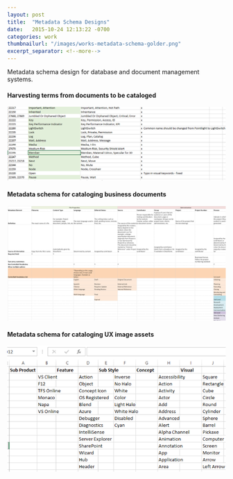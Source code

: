 ```yaml
---
layout: post
title:  "Metadata Schema Designs"
date:   2015-10-24 12:13:22 -0700
categories: work
thumbnailurl: "/images/works-metadata-schema-golder.png"
excerpt_separator: <!--more-->
---
```


Metadata schema design for database and document management systems.

<!--more-->
#### Harvesting terms from documents to be cataloged

<img class="img-responsive" src="/images/works-metadata-term-harvest-golder.png" alt="Harvesting terms from documents to be cataloged" />

#### Metadata schema for cataloging business documents

<img class="img-responsive" src="/images/works-metadata-schema-golder.png" alt="Metadata schema for cataloging business documents" />

#### Metadata schema for cataloging UX image assets

<img class="img-responsive" src="/images/works-metadata-schema-vs.png" alt="Metadata schema for cataloging UX image assets" />

